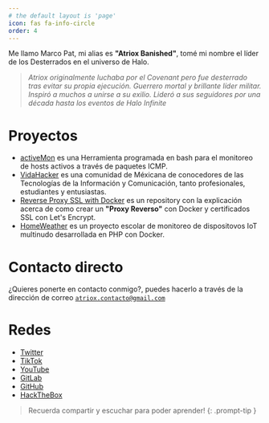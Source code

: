 ```yaml
---
# the default layout is 'page'
icon: fas fa-info-circle
order: 4
---
```

Me llamo Marco Pat, mi alias es **"Atriox Banished"**, tomé mi nombre el líder de los Desterrados en el universo de Halo.
> *Atriox originalmente luchaba por el Covenant pero fue desterrado tras evitar su propia ejecución. Guerrero mortal y brillante líder militar. Inspiró a muchos a unirse a su exilio. Lideró a sus seguidores por una década hasta los eventos de Halo Infinite*

# Proyectos
- [activeMon](https://github.com/atriox2510/activeMon) es una Herramienta programada en bash para el monitoreo de hosts activos a través de paquetes ICMP.
- [VidaHacker](https://vidahacker.com.mx) es una comunidad de Méxicana de conocedores de las Tecnologías de la Información y Comunicación, tanto profesionales, estudiantes y entusiastas.
- [Reverse Proxy SSL with Docker](https://github.com/atriox2510/reverseProxyMultiWebDocker) es un repository con la explicación acerca de como crear un **"Proxy Reverso"** con Docker y certificados SSL con Let's Encrypt.
- [HomeWeather](https://github.com/marcopat01/homeweather) es un proyecto escolar de monitoreo de dispositovos IoT multinudo desarrollada en PHP con Docker.

# Contacto directo
¿Quieres ponerte en contacto conmigo?, puedes hacerlo a través de la dirección de correo [`atriox.contacto@gmail.com`](mailto:atriox.contacto@gmail.com)

# Redes
* [Twitter](https://twitter.com/atriox2510)
* [TikTok](https://www.tiktok.com/@atriox2510)
* [YouTube](https://www.youtube.com/@atriox2510)
* [GitLab](https://gitlab.com/atriox2510)
* [GitHub](https://github.com/atriox2510)
* [HackTheBox](https://app.hackthebox.com/profile/935643)

> Recuerda compartir y escuchar para poder aprender!
{: .prompt-tip }
